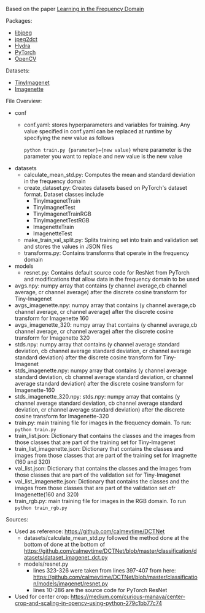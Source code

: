 Based on the paper [Learning in the Frequency Domain](https://arxiv.org/abs/2002.12416)

Packages:
- [libjpeg](https://libjpeg-turbo.org/) 
- [jpeg2dct](https://github.com/uber-research/jpeg2dct)
- [Hydra](https://github.com/facebookresearch/hydra)
- [PyTorch](https://pytorch.org/)
- [OpenCV](https://opencv.org/)

Datasets:
- [TinyImagenet](https://www.kaggle.com/c/tiny-imagenet/data)
- [Imagenette](https://github.com/fastai/imagenette)

File Overview:
- conf
    - conf.yaml: stores hyperparameters and variables for training. Any value specified in conf.yaml can be replaced at runtime by
    specifying the new value as follows
    
        `python train.py {parameter}={new value}`
        where parameter is the parameter you want to replace and new value is the new value
 - datasets
    - calculate_mean_std.py: Computes the mean and standard deviation in the frequency domain
    - create_dataset.py: Creates datasets based on PyTorch's dataset format. Dataset classes include 
        - TinyImagenetTrain
        - TinyImagnetTest
        - TinyImagenetTrainRGB
        - TinyImagenetTestRGB
        - ImagenetteTrain
        - ImagenetteTest
    - make_train_val_split.py: Splits training set into train and validation set and stores the values in JSON files
    - transforms.py: Contains transforms that operate in the frequency domain
 - models
    - resnet.py: Contains default source code for ResNet from PyTorch and modifications that allow data in the frequency domain to be used
 - avgs.npy: numpy array that contains (y channel average,cb channel average, cr channel average) after the discrete cosine transform for Tiny-Imagenet
 - avgs_imagenette.npy: numpy array that contains (y channel average,cb channel average, cr channel average) after the discrete cosine transform for Imagenette 160
 - avgs_imagenette_320: numpy array that contains (y channel average,cb channel average, cr channel average) after the discrete cosine transform for Imagenette 320
 - stds.npy: numpy array that contains (y channel average standard deviation, cb channel average standard deviation, cr channel average standard deviation) after the discrete cosine transform for Tiny-Imagenet
 - stds_imagenette.npy: numpy array that contains (y channel average standard deviation, cb channel average standard deviation, cr channel average standard deviation) after the discrete cosine transform for Imagenette-160
 - stds_imagenette_320.npy: stds.npy: numpy array that contains (y channel average standard deviation, cb channel average standard deviation, cr channel average standard deviation) after the discrete cosine transform for Imagenette-320
 - train.py: main training file for images in the frequency domain. To run:
    `python train.py`
 - train_list.json: Dictionary that contains the classes and the images from those classes that are part of the training set for Tiny-Imagenet
 - train_list_imagenette.json: Dictionary that contains the classes and images from those classes that are part of the training set for Imagnette (160 and 320)
 - val_list.json: Dictionary that contains the classes and the images from those classes that are part of the validation set for Tiny-Imagenet
 - val_list_imagenette.json: Dictionary that contains the classes and the images from those classes that are part of the validation set ofr Imagenette(160 and 320)
 - train_rgb.py: main training file for images in the RGB domain. To run
    `python train_rgb.py`
  
 
        
         

    
 Sources:
 - Used as reference: https://github.com/calmevtime/DCTNet 
    - datasets/calculate_mean_std.py followed the method done at the bottom of done at the bottom of https://github.com/calmevtime/DCTNet/blob/master/classification/datasets/dataset_imagenet_dct.py
    - models/resnet.py
        - lines 323-326 were taken from lines 397-407 from here: https://github.com/calmevtime/DCTNet/blob/master/classification/models/imagenet/resnet.py
        - lines 10-286 are the source code for PyTorch ResNet
 - Used for center crop: https://medium.com/curious-manava/center-crop-and-scaling-in-opencv-using-python-279c1bb77c74 
  
